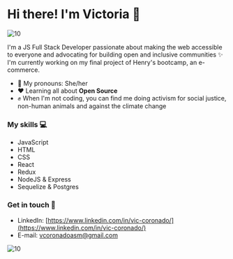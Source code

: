 
  # Hi there! I'm Victoria 👋
![10](https://user-images.githubusercontent.com/55170175/114474409-87dd6800-9bcc-11eb-9ca0-538bd30ae29b.png)

I'm a JS Full Stack Developer passionate about making the web accessible to everyone and advocating for building open and inclusive communities ✨ I'm currently working on my final project of Henry's bootcamp, an e-commerce.

- 🌿 My pronouns: She/her
- ❤ Learning all about **Open Source**
- ✊ When I'm not coding, you can find me doing activism for social justice, non-human animals and against the climate change

### My skills 💻

- JavaScript
- HTML
- CSS
- React
- Redux
- NodeJS & Express
- Sequelize & Postgres

### Get in touch 📩

- LinkedIn: [https://www.linkedin.com/in/vic-coronado/](https://www.linkedin.com/in/vic-coronado/)
- E-mail: vcoronadoasm@gmail.com

![10](https://user-images.githubusercontent.com/55170175/114474409-87dd6800-9bcc-11eb-9ca0-538bd30ae29b.png)
